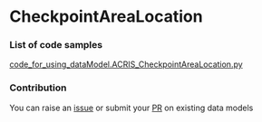 # CheckpointAreaLocation

### List of code samples 

<!-- 50-List of code -->

<!-- [code entry](link) -->
[code_for_using_dataModel.ACRIS_CheckpointAreaLocation.py](https://github.com/smart-data-models/dataModel.ACRIS/blob/master/CheckpointAreaLocation/code/code_for_using_dataModel.ACRIS_CheckpointAreaLocation.py)


<!-- /50-List of code -->

### Contribution
You can raise an [issue](https://github.com/smart-data-models/dataModel.ACRIS/issues) or submit your [PR](https://github.com/smart-data-models/dataModel.ACRIS/pulls) on existing data models

